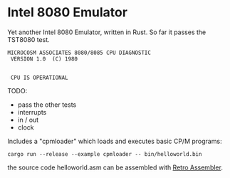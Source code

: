 # Intel 8080 Emulator

Yet another Intel 8080 Emulator, written in Rust. So far it passes the TST8080 test.

````
MICROCOSM ASSOCIATES 8080/8085 CPU DIAGNOSTIC
 VERSION 1.0  (C) 1980


 CPU IS OPERATIONAL
````

TODO:
- pass the other tests
- interrupts
- in / out
- clock

Includes a "cpmloader" which loads and executes basic CP/M programs:

````
cargo run --release --example cpmloader -- bin/helloworld.bin
````

the source code helloworld.asm can be assembled with [Retro Assembler](https://enginedesigns.net/retroassembler/).